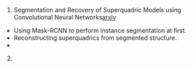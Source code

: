 1. Segmentation and Recovery of Superquadric Models using Convolutional Neural Networks[arxiv](https://arxiv.org/pdf/2001.10504.pdf)
- Using Mask-RCNN to perform instance segmentation at first.
- Reconstructing superquadrics from segmented structure.
- 
2. 
<!--stackedit_data:
eyJoaXN0b3J5IjpbLTkzMDczNzA4NV19
-->